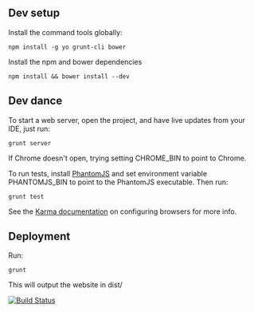 Dev setup
---------

Install the command tools globally:

    npm install -g yo grunt-cli bower

Install the npm and bower dependencies

    npm install && bower install --dev

Dev dance
---------

To start a web server, open the project, and have live updates from your IDE, just run:

    grunt server

If Chrome doesn't open, trying setting CHROME_BIN to point to Chrome.

To run tests, install [PhantomJS](http://phantomjs.org/download.html) and set environment variable PHANTOMJS_BIN to point to the PhantomJS executable. Then run:

    grunt test

See the [Karma documentation](http://karma-runner.github.io/0.8/config/browsers.html) on configuring browsers for more info.

Deployment
----------

Run:

    grunt

This will output the website in dist/

[![Build Status](https://travis-ci.org/3redronin/pointsy.png?branch=master)](https://travis-ci.org/3redronin/pointsy)

